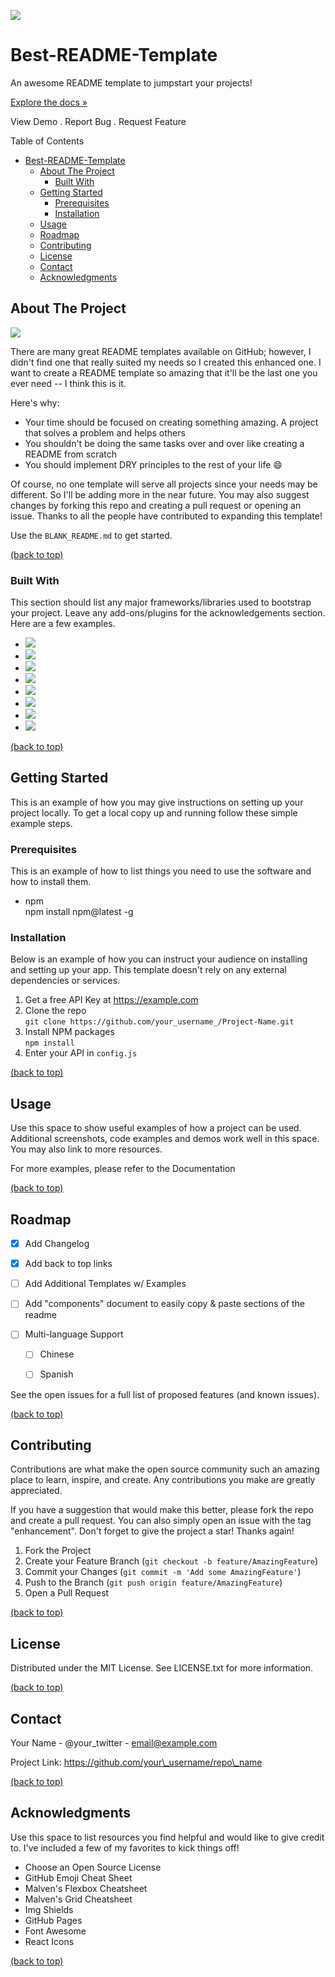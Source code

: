 

![](./assets/img/logo.png)

Best-README-Template
====================

An awesome README template to jumpstart your projects!

[Explore the docs »](#)

View Demo . Report Bug . Request Feature

Table of Contents

- [Best-README-Template](#best-readme-template)
  - [About The Project](#about-the-project)
    - [Built With](#built-with)
  - [Getting Started](#getting-started)
    - [Prerequisites](#prerequisites)
    - [Installation](#installation)
  - [Usage](#usage)
  - [Roadmap](#roadmap)
  - [Contributing](#contributing)
  - [License](#license)
  - [Contact](#contact)
  - [Acknowledgments](#acknowledgments)

About The Project
-----------------

![](./assets/img/capture_app.png)

There are many great README templates available on GitHub; however, I didn't find one that really suited my needs so I created this enhanced one. I want to create a README template so amazing that it'll be the last one you ever need -- I think this is it.

Here's why:

*   Your time should be focused on creating something amazing. A project that solves a problem and helps others
*   You shouldn't be doing the same tasks over and over like creating a README from scratch
*   You should implement DRY principles to the rest of your life 😄

Of course, no one template will serve all projects since your needs may be different. So I'll be adding more in the near future. You may also suggest changes by forking this repo and creating a pull request or opening an issue. Thanks to all the people have contributed to expanding this template!

Use the ```BLANK_README.md``` to get started.

[(back to top)](#project)

### Built With

This section should list any major frameworks/libraries used to bootstrap your project. Leave any add-ons/plugins for the acknowledgements section. Here are a few examples.

*   ![](./assets/img/logos/68747470733a2f2f696d672e736869656c64732e696f2f62616467652f416e67756c61722d4444303033313f7374796c653d666f722d7468652d6261646765266c6f676f3d616e67756c6172266c6f676f436f6c6f723d7768697465.svg)
*   ![](./assets/img/logos/68747470733a2f2f696d672e736869656c64732e696f2f62616467652f426f6f7473747261702d3536334437433f7374796c653d666f722d7468652d6261646765266c6f676f3d626f6f747374726170266c6f676f436f6c6f723d7768697465.svg)
*   ![](./assets/img/logos/68747470733a2f2f696d672e736869656c64732e696f2f62616467652f4c61726176656c2d4646324432303f7374796c653d666f722d7468652d6261646765266c6f676f3d6c61726176656c266c6f676f436f6c6f723d7768697465.svg)
*   ![](./assets/img/logos/68747470733a2f2f696d672e736869656c64732e696f2f62616467652f5376656c74652d3441344135353f7374796c653d666f722d7468652d6261646765266c6f676f3d7376656c7465266c6f676f436f6c6f723d464633453030.svg)
*   ![](./assets/img/logos/68747470733a2f2f696d672e736869656c64732e696f2f62616467652f5675652e6a732d3335343935453f7374796c653d666f722d7468652d6261646765266c6f676f3d767565646f746a73266c6f676f436f6c6f723d344643303844.svg)
*   ![](./assets/img/logos/68747470733a2f2f696d672e736869656c64732e696f2f62616467652f5675652e6a732d3335343935453f7374796c653d666f722d7468652d6261646765266c6f676f3d767565646f746a73266c6f676f436f6c6f723d344643303844.svg)
*   ![](./assets/img/logos/68747470733a2f2f696d672e736869656c64732e696f2f62616467652f6a51756572792d3037363941443f7374796c653d666f722d7468652d6261646765266c6f676f3d6a7175657279266c6f676f436f6c6f723d7768697465.svg)
*   ![](./assets/img/logos/68747470733a2f2f696d672e736869656c64732e696f2f62616467652f6e6578742e6a732d3030303030303f7374796c653d666f722d7468652d6261646765266c6f676f3d6e657874646f746a73266c6f676f436f6c6f723d7768697465.svg)

[(back to top)](#project)

Getting Started
---------------

This is an example of how you may give instructions on setting up your project locally. To get a local copy up and running follow these simple example steps.

### Prerequisites

This is an example of how to list things you need to use the software and how to install them.

*   npm  
    npm install npm@latest -g

### Installation

Below is an example of how you can instruct your audience on installing and setting up your app. This template doesn't rely on any external dependencies or services.

1.  Get a free API Key at https://example.com
2.  Clone the repo  
    ```git clone https://github.com/your_username_/Project-Name.git```
3.  Install NPM packages  
    ```npm install```
4.  Enter your API in ```config.js```

[(back to top)](#project)

Usage
-----

Use this space to show useful examples of how a project can be used. Additional screenshots, code examples and demos work well in this space. You may also link to more resources.

For more examples, please refer to the Documentation

[(back to top)](#project)

Roadmap
-------

- [x] Add Changelog

- [x] Add back to top links

- [ ] Add Additional Templates w/ Examples

- [ ] Add "components" document to easily copy & paste sections of the readme

- [ ] Multi-language Support

  - [ ] Chinese

  - [ ] Spanish

See the open issues for a full list of proposed features (and known issues).

[(back to top)](#project)

Contributing
------------

Contributions are what make the open source community such an amazing place to learn, inspire, and create. Any contributions you make are greatly appreciated.

If you have a suggestion that would make this better, please fork the repo and create a pull request. You can also simply open an issue with the tag "enhancement". Don't forget to give the project a star! Thanks again!

1.  Fork the Project
2.  Create your Feature Branch (```git checkout -b feature/AmazingFeature```)
3.  Commit your Changes (```git commit -m 'Add some AmazingFeature'```)
4.  Push to the Branch (```git push origin feature/AmazingFeature```)
5.  Open a Pull Request

[(back to top)](#project)

License
-------

Distributed under the MIT License. See LICENSE.txt for more information.

[(back to top)](#project)

Contact
-------

Your Name - @your\_twitter - email@example.com

Project Link: https://github.com/your\_username/repo\_name

[(back to top)](#project)

Acknowledgments
---------------

Use this space to list resources you find helpful and would like to give credit to. I've included a few of my favorites to kick things off!

*   Choose an Open Source License
*   GitHub Emoji Cheat Sheet
*   Malven's Flexbox Cheatsheet
*   Malven's Grid Cheatsheet
*   Img Shields
*   GitHub Pages
*   Font Awesome
*   React Icons

[(back to top)](#project)